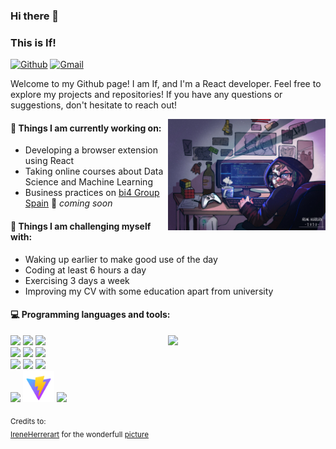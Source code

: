 ### Hi there 👋 
### This is If!

[![Github](https://img.shields.io/badge/-Github-000?style=flat&logo=Github&logoColor=white)](https://github.com/xuqssq)
[![Gmail](https://img.shields.io/badge/-Gmail-c14438?style=flat&logo=Gmail&logoColor=white)](mailto:xuqssq@gmail.com)

Welcome to my Github page! I am If, and I'm a React developer. Feel free to explore my projects and repositories! If you have any questions or suggestions, don't hesitate to reach out!  

<img align="right" alt="img" src="https://github.com/FernandoRoldan93/FernandoRoldan93/blob/master/cover_image.jpg" width="50%" height="auto" />


#### 🌱 Things I am currently working on: 
- Developing a browser extension using React
- Taking online courses about Data Science and Machine Learning 
- Business practices on [bi4 Group Spain](https://github.com/bi4group) 🚀 *coming soon*

#### :muscle: Things I am challenging myself with:
- Waking up earlier to make good use of the day
- Coding at least 6 hours a day
- Exercising 3 days a week
- Improving my CV with some education apart from university

#### :computer: Programming languages and tools: 
<p>
<img width="50%" align="right" src="https://github-readme-stats.vercel.app/api?username=xuqssq&show_icons=true&hide_border=true" />

<code><img width="10%" src="https://www.vectorlogo.zone/logos/reactjs/reactjs-ar21.svg"></code>
<code><img width="10%" src="https://www.vectorlogo.zone/logos/nodejs/nodejs-ar21.svg"></code>
<code><img width="8%" src="https://www.vectorlogo.zone/logos/vuejs/vuejs-ar21.svg"></code>
<br />
<code><img width="10%" src="https://www.vectorlogo.zone/logos/mongodb/mongodb-ar21.svg"></code>
<code><img width="10%" src="https://www.vectorlogo.zone/logos/mysql/mysql-ar21.svg"></code>
<code><img width="10%" src="https://www.vectorlogo.zone/logos/sqlite/sqlite-ar21.svg"></code>
<br />
<code><img width="10%" src="https://www.vectorlogo.zone/logos/typescriptlang/typescriptlang-icon.svg"></code>
<code><img width="10%" src="https://www.vectorlogo.zone/logos/docker/docker-ar21.svg"></code>
<code><img width="10%" src="https://www.vectorlogo.zone/logos/git-scm/git-scm-ar21.svg"></code>
<br />
<code><img width="10%" src="https://www.vectorlogo.zone/logos/js_webpack/js_webpack-ar21.svg"></code>
<code><img width="10%" src="https://github.com/bestofjs/bestofjs/blob/master/apps/bestofjs-nextjs/public/logos/vite.svg"></code>
<code><img width="10%" src="https://upload.vectorlogo.zone/logos/threejs/images/3453d6aa-b9c2-48b3-b2c1-97aa80b5525e.svg"></code>
</p>

<sub>Credits to: <br/>[IreneHerrerart](https://www.artstation.com/ireneherrera) for the wonderfull [picture](https://github.com/FernandoRoldan93/FernandoRoldan93/blob/master/cover_image.jpg)</sub>
